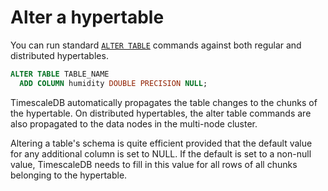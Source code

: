 # Alter a hypertable
You can run standard [`ALTER TABLE`][postgres-altertable] commands against both
regular and distributed hypertables.

```sql
ALTER TABLE TABLE_NAME
  ADD COLUMN humidity DOUBLE PRECISION NULL;
```

TimescaleDB automatically propagates the table changes to the chunks
of the hypertable. On distributed hypertables, the alter table
commands are also propagated to the data nodes in the multi-node
cluster.

<highlight type="note">
Altering a table's schema is quite efficient provided that the default value for
any additional column is set to NULL.  If the default is set to a non-null
value, TimescaleDB needs to fill in this value for all rows of all chunks
belonging to the hypertable.
</highlight>

[postgres-altertable]: https://www.postgresql.org/docs/current/sql-altertable.html
